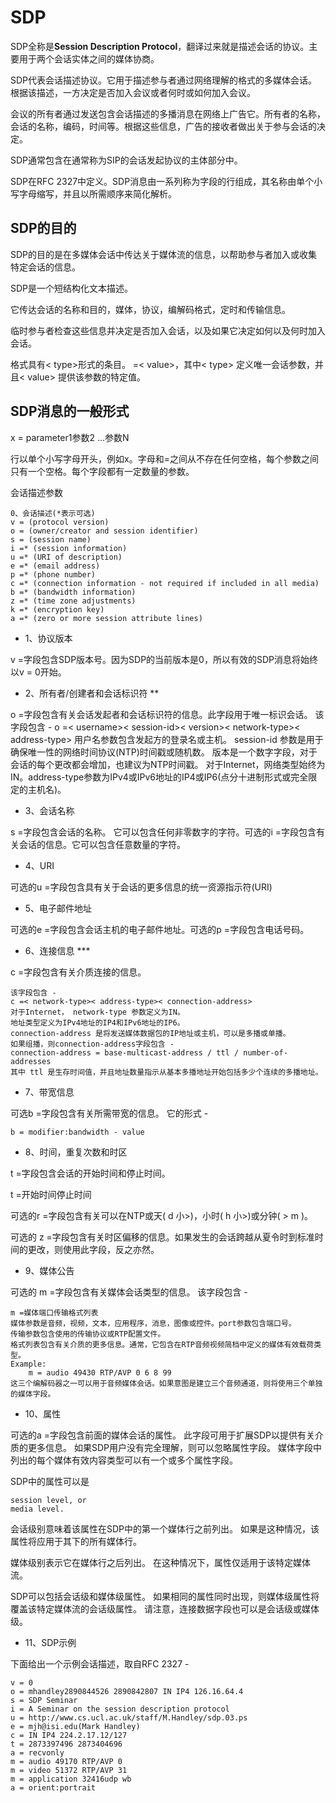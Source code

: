 # SDP
SDP全称是**Session Description Protocol**，翻译过来就是描述会话的协议。主要用于两个会话实体之间的媒体协商。

SDP代表会话描述协议。它用于描述参与者通过网络理解的格式的多媒体会话。根据该描述，一方决定是否加入会议或者何时或如何加入会议。

会议的所有者通过发送包含会话描述的多播消息在网络上广告它。所有者的名称，会话的名称，编码，时间等。根据这些信息，广告的接收者做出关于参与会话的决定。

SDP通常包含在通常称为SIP的会话发起协议的主体部分中。

SDP在RFC 2327中定义。SDP消息由一系列称为字段的行组成，其名称由单个小写字母缩写，并且以所需顺序来简化解析。

## SDP的目的
SDP的目的是在多媒体会话中传达关于媒体流的信息，以帮助参与者加入或收集特定会话的信息。

SDP是一个短结构化文本描述。

它传达会话的名称和目的，媒体，协议，编解码格式，定时和传输信息。

临时参与者检查这些信息并决定是否加入会话，以及如果它决定如何以及何时加入会话。

格式具有< type>形式的条目。 =< value>，其中< type> 定义唯一会话参数，并且< value> 提供该参数的特定值。

## SDP消息的一般形式
x = parameter1参数2 ...参数N

行以单个小写字母开头，例如x。字母和=之间从不存在任何空格，每个参数之间只有一个空格。每个字段都有一定数量的参数。

会话描述参数

    0、会话描述(*表示可选)
    v = (protocol version)
    o = (owner/creator and session identifier)
    s = (session name)
    i =* (session information)
    u =* (URI of description)
    e =* (email address)
    p =* (phone number)
    c =* (connection information - not required if included in all media)
    b =* (bandwidth information)
    z =* (time zone adjustments)
    k =* (encryption key)
    a =* (zero or more session attribute lines)

- 1、协议版本

v =字段包含SDP版本号。因为SDP的当前版本是0，所以有效的SDP消息将始终以v = 0开始。

- 2、所有者/创建者和会话标识符 **

o =字段包含有关会话发起者和会话标识符的信息。此字段用于唯一标识会话。
该字段包含 -
o =< username>< session-id>< version>< network-type>< address-type>
用户名参数包含发起方的登录名或主机。
session-id 参数是用于确保唯一性的网络时间协议(NTP)时间戳或随机数。
版本是一个数字字段，对于会话的每个更改都会增加，也建议为NTP时间戳。
对于Internet，网络类型始终为IN。address-type参数为IPv4或IPv6地址的IP4或IP6(点分十进制形式或完全限定的主机名)。

- 3、会话名称

s =字段包含会话的名称。 它可以包含任何非零数字的字符。可选的i =字段包含有关会话的信息。它可以包含任意数量的字符。

- 4、URI

可选的u =字段包含具有关于会话的更多信息的统一资源指示符(URI)

- 5、电子邮件地址

可选的e =字段包含会话主机的电子邮件地址。可选的p =字段包含电话号码。

- 6、连接信息 ***

c =字段包含有关介质连接的信息。

    该字段包含 -
    c =< network-type>< address-type>< connection-address>
    对于Internet， network-type 参数定义为IN。
    地址类型定义为IPv4地址的IP4和IPv6地址的IP6。
    connection-address 是将发送媒体数据包的IP地址或主机，可以是多播或单播。
    如果组播，则connection-address字段包含 -
    connection-address = base-multicast-address / ttl / number-of-addresses
    其中 ttl 是生存时间值，并且地址数量指示从基本多播地址开始包括多少个连续的多播地址。

- 7、带宽信息

可选b =字段包含有关所需带宽的信息。 它的形式 -

    b = modifier:bandwidth - value

- 8、时间，重复次数和时区

t =字段包含会话的开始时间和停止时间。

t =开始时间停止时间

可选的r =字段包含有关可以在NTP或天( d 小>)，小时( h 小>)或分钟( > m )。

可选的 z =字段包含有关时区偏移的信息。如果发生的会话跨越从夏令时到标准时间的更改，则使用此字段，反之亦然。

- 9、媒体公告

可选的 m =字段包含有关媒体会话类型的信息。 该字段包含 -

    m =媒体端口传输格式列表
    媒体参数是音频，视频，文本，应用程序，消息，图像或控件。port参数包含端口号。
    传输参数包含使用的传输协议或RTP配置文件。
    格式列表包含有关介质的更多信息。通常，它包含在RTP音频视频简档中定义的媒体有效载荷类型。
    Example:
        m = audio 49430 RTP/AVP 0 6 8 99
    这三个编解码器之一可以用于音频媒体会话。如果意图是建立三个音频通道，则将使用三个单独的媒体字段。

- 10、属性

可选的a =字段包含前面的媒体会话的属性。 此字段可用于扩展SDP以提供有关介质的更多信息。 
如果SDP用户没有完全理解，则可以忽略属性字段。 媒体字段中列出的每个媒体有效内容类型可以有一个或多个属性字段。

SDP中的属性可以是

    session level, or
    media level.

会话级别意味着该属性在SDP中的第一个媒体行之前列出。 如果是这种情况，该属性将应用于其下的所有媒体行。

媒体级别表示它在媒体行之后列出。 在这种情况下，属性仅适用于该特定媒体流。

SDP可以包括会话级和媒体级属性。 如果相同的属性同时出现，则媒体级属性将覆盖该特定媒体流的会话级属性。 请注意，连接数据字段也可以是会话级或媒体级。

- 11、SDP示例

下面给出一个示例会话描述，取自RFC 2327 -

    v = 0
    o = mhandley2890844526 2890842807 IN IP4 126.16.64.4
    s = SDP Seminar
    i = A Seminar on the session description protocol
    u = http://www.cs.ucl.ac.uk/staff/M.Handley/sdp.03.ps
    e = mjh@isi.edu(Mark Handley)
    c = IN IP4 224.2.17.12/127
    t = 2873397496 2873404696
    a = recvonly
    m = audio 49170 RTP/AVP 0
    m = video 51372 RTP/AVP 31
    m = application 32416udp wb
    a = orient:portrait
